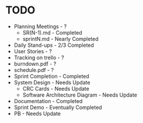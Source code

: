 # TODO
* Planning Meetings - ?
  * SR(N-1).md - Completed 
  * sprintN.md - Nearly Completed
* Daily Stand-ups - 2/3 Completed
* User Stories - ?
* Tracking on trello - ?
* burndown.pdf - ?
* schedule.pdf - ?
* Sprint Completion - Completed
* System Design - Needs Update
  * CRC Cards - Needs Update
  * Software Architecture Diagram - Needs Update
* Documentation - Completed
* Sprint Demo - Eventually Completed
* PB - Needs Update
